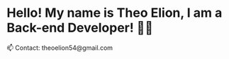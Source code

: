 

<h1>Hello! My name is Theo Elion, I am a Back-end Developer! 👨‍💻</h1>
📫 Contact: theoelion54@gmail.com
